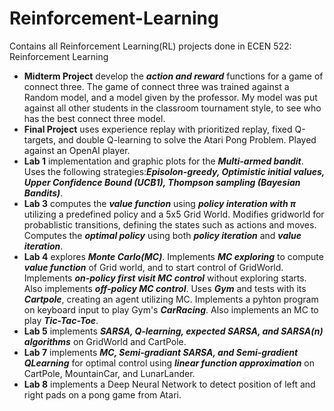 # Reinforcement-Learning
Contains all Reinforcement Learning(RL) projects done in ECEN 522: Reinforcement Learning
* **Midterm Project** develop the _**action and reward**_ functions for a game of connect three. The game of connect three was trained against a Random model, and a model given by the professor. My model was put against all other students in the classroom tournament style, to see who has the best connect three model.
* **Final Project** uses experience replay with prioritized replay, fixed Q-targets, and double Q-learning to solve the Atari Pong Problem. Played against an OpenAI player. 
* **Lab 1** implementation and graphic plots for the **_Multi-armed bandit_**. Uses the following strategies:_**Episolon-greedy, Optimistic initial values, Upper Confidence Bound (UCB1), Thompson sampling (Bayesian Bandits)**_.
* **Lab 3** computes the _**value function**_ using _**policy interation with π**_ utilizing a predefined policy and a 5x5 Grid World. Modifies gridworld for probablistic transitions, defining the states such as actions and moves. Computes the _**optimal policy**_ using both _**policy iteration**_ and _**value iteration**_.
* **Lab 4** explores _**Monte Carlo(MC)**_. Implements _**MC exploring**_ to compute _**value function**_ of Grid world, and to start control of GridWorld. Implements _**on-policy first visit MC control**_ without exploring starts. Also implements _**off-policy MC control**_. Uses _**Gym**_ and tests with its _**Cartpole**_, creating an agent utilizing MC. Implements a pyhton program on keyboard input to play Gym's _**CarRacing**_. Also implements an MC to play _**Tic-Tac-Toe**_. 
* **Lab 5** implements _**SARSA, Q-learning, expected SARSA, and SARSA(n) algorithms**_ on GridWorld and CartPole.
* **Lab 7** implements _**MC, Semi-gradiant SARSA, and Semi-gradient QLearning**_ for optimal control using _**linear function approximation**_ on CartPole, MountainCar, and LunarLander.
* **Lab 8** implements a Deep Neural Network to detect position of left and right pads on a pong game from Atari. 
